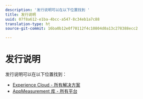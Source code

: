 ```yaml
---
description: '发行说明可以在以下位置找到 '
title: 发行说明
uuid: 07f8a612-e1ba-4bcc-a547-8c34eb1a7c88
translation-type: ht
source-git-commit: 16ba0b12e0f70112f4c10804d0a13c278388ecc2

---
```



# 发行说明

发行说明可以在以下位置找到：

* [Experience Cloud - 所有解决方案](https://marketing.adobe.com/resources/help/zh_CN/whatsnew/)
* [AppMeasurement 库 - 所有平台](https://marketing.adobe.com/resources/help/zh_CN/sc/appmeasurement/release/)

